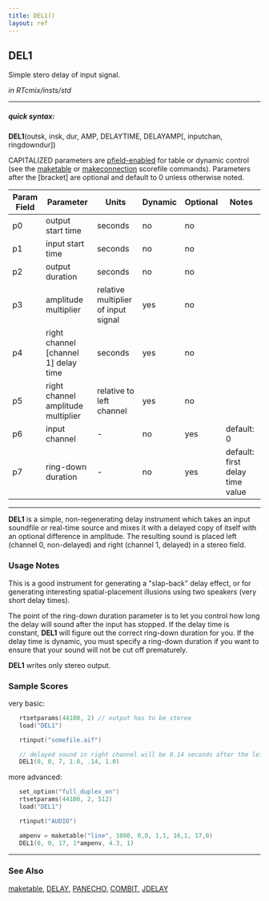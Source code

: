 ```yaml
---
title: DEL1()
layout: ref
---
```


## DEL1

Simple stero delay of input signal.

*in RTcmix/insts/std*  
  

-----

##### quick syntax:

**DEL1**(outsk, insk, dur, AMP, DELAYTIME, DELAYAMP\[, inputchan,
ringdowndur\])

CAPITALIZED parameters are [pfield-enabled](pfield-enabled.html) for
table or dynamic control (see the
[maketable](../scorefile/maketable.html) or
[makeconnection](../scorefile/makeconnection.html) scorefile
commands). Parameters after the \[bracket\] are optional and default to
0 unless otherwise noted.


Param Field	| Parameter | Units | Dynamic | Optional | Notes
----------- | --------- | ----- | -------- | --------- | ---------
p0 | output start time | seconds | no | no | 
p1 | input start time | seconds | no | no | 
p2 | output duration | seconds | no | no | 
p3 | amplitude multiplier | relative multiplier of input signal | yes | no | 
p4 | right channel [channel 1] delay time | seconds | yes | no | 
p5 | right channel amplitude multiplier | relative to left channel | yes | no | 
p6 | input channel |  -  | no | yes | default: 0 | 
p7 | ring-down duration |  -  | no | yes | default: first delay time value | 

  

-----

  
**DEL1** is a simple, non-regenerating delay instrument which takes an
input soundfile or real-time source and mixes it with a delayed copy of
itself with an optional difference in amplitude. The resulting sound is
placed left (channel 0, non-delayed) and right (channel 1, delayed) in a
stereo field.

### Usage Notes

This is a good instrument for generating a "slap-back" delay effect, or
for generating interesting spatial-placement illusions using two
speakers (very short delay times).

The point of the ring-down duration parameter is to let you control how
long the delay will sound after the input has stopped. If the delay time
is constant, **DEL1** will figure out the correct ring-down duration for
you. If the delay time is dynamic, you must specify a ring-down duration
if you want to ensure that your sound will not be cut off prematurely.

**DEL1** writes only stereo output.

### Sample Scores

very basic:

```cpp
   rtsetparams(44100, 2) // output has to be stereo
   load("DEL1")

   rtinput("somefile.aif")

   // delayed sound in right channel will be 0.14 seconds after the left
   DEL1(0, 0, 7, 1.0, .14, 1.0)
```

  
  
more advanced:

```cpp
   set_option("full_duplex_on")
   rtsetparams(44100, 2, 512)
   load("DEL1")

   rtinput("AUDIO")

   ampenv = maketable("line", 1000, 0,0, 1,1, 16,1, 17,0)
   DEL1(0, 0, 17, 1*ampenv, 4.3, 1)
```

  

-----

### See Also

[maketable](../scorefile/maketable.html), [DELAY](DELAY.html),
[PANECHO](PANECHO.html), [COMBIT](COMBIT.html), [JDELAY](JDELAY.html)
